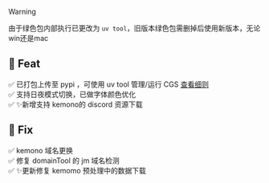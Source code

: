 
> [!Warning]  
> 由于绿色包内部执行已更改为 `uv tool`，旧版本绿色包需删掉后使用新版本，无论win还是mac

## 🎁 Feat

✅ 已打包上传至 pypi ，可使用 uv tool 管理/运行 CGS [查看细则](https://jasoneri.github.io/ComicGUISpider/deploy/quick-start)  
✅ 支持日夜模式切换，已做字体颜色优化  
✅ ✨新增支持 kemono的 discord 资源下载  

## 🐞 Fix

✅ kemono 域名更换  
✅ 修复 domainTool 的 jm 域名检测  
✅ ✨更新修复 kemomo 预处理中的数据下载
